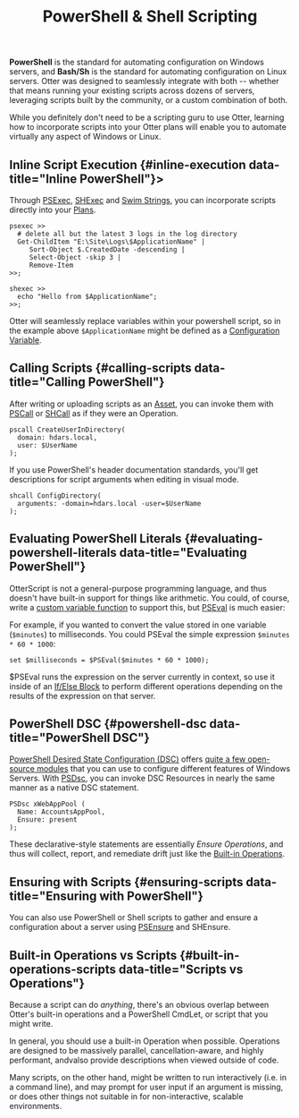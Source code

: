 ﻿---
title: PowerShell & Shell Scripting
keywords: otter,powershell,scripts
show-headings-in-nav: true
---

**PowerShell** is the standard for automating configuration on Windows servers, and **Bash/Sh** is the standard for automating configuration on Linux servers. Otter was designed to seamlessly integrate with both -- whether that means running your existing scripts across dozens of servers, leveraging scripts built by the community, or a custom combination of both.

While you definitely don't need to be a scripting guru to use Otter, learning how to incorporate scripts into your Otter plans will enable you to automate virtually any aspect of Windows or Linux.

## <a name="inline-powershell-execution"></a>Inline Script Execution {#inline-execution data-title="Inline PowerShell"}>

Through [PSExec](../reference/operations/powershell/psexec), [SHExec](/support/documentation/otter/reference/operations/general/execute-shell-script) and [Swim Strings](../reference/otter-script/strings-and-literals#string-syntax), you can incorporate scripts directly into your [Plans](/support/documentation/otter/core-concepts/plans).

<tab-block>
<tab name="PowerShell">

```
psexec >>
  # delete all but the latest 3 logs in the log directory
  Get-ChildItem "E:\Site\Logs\$ApplicationName" |
     Sort-Object $.CreatedDate -descending |
     Select-Object -skip 3 |
     Remove-Item
>>;
```

</tab>
<tab name="Shell">

```
shexec >>
  echo "Hello from $ApplicationName";
>>;
```

</tab>
</tab-block>

Otter will seamlessly replace variables within your powershell script, so in the example above `$ApplicationName` might be defined as a [Configuration Variable](../global-components/configuration-variables).

## <a name="calling-powershell-scripts"></a>Calling Scripts {#calling-scripts data-title="Calling PowerShell"}

After writing or uploading scripts as an [Asset](../core-concepts/assets), you can invoke them with [PSCall](../reference/operations/powershell/pscall) or [SHCall](/support/documentation/otter/reference/operations/general/shcall) as if they were an Operation.

<tab-block>
<tab name="PowerShell">

```
pscall CreateUserInDirectory(
  domain: hdars.local,
  user: $UserName
);
```

If you use PowerShell's header documentation standards, you'll get descriptions for script arguments when editing in visual mode.

</tab>
<tab name="Shell">

```
shcall ConfigDirectory(
  arguments: -domain=hdars.local -user=$UserName
);
```

</tab>
</tab-block>

## Evaluating PowerShell Literals {#evaluating-powershell-literals data-title="Evaluating PowerShell"}

OtterScript is not a general-purpose programming language, and thus doesn't have built-in support for things like arithmetic. You could, of course, write a [custom variable function](../execution-engine/runtime-variables#variable-functions) to support this, but [PSEval](/support/documentation/otter/reference/functions/powershell/pseval) is much easier:

For example, if you wanted to convert the value stored in one variable (`$minutes`) to milliseconds. You could PSEval the simple expression `$minutes * 60 * 1000`:

```
set $milliseconds = $PSEval($minutes * 60 * 1000);
```

$PSEval runs the expression on the server currently in context, so use it inside of an [If/Else Block](../execution-engine/statements-and-blocks/if-else) to perform different operations depending on the results of the expression on that server.

## PowerShell DSC {#powershell-dsc data-title="PowerShell DSC"}

[PowerShell Desired State Configuration (DSC)](https://msdn.microsoft.com/en-us/powershell/dsc/overview) offers [quite a few open-source modules](https://github.com/powershell/) that you can use to configure different features of Windows Servers. With [PSDsc](../reference/operations/powershell/psdsc), you can invoke DSC Resources in nearly the same manner as a native DSC statement.

```
PSDsc xWebAppPool (
  Name: AccountsAppPool,
  Ensure: present
);
```

These declarative-style statements are essentially *Ensure Operations*, and thus will collect, report, and remediate drift just like the [Built-in Operations](/support/documentation/otter/reference/operations).

## Ensuring with Scripts {#ensuring-scripts data-title="Ensuring with PowerShell"}

You can also use PowerShell or Shell scripts to gather and ensure a configuration about a server using [PSEnsure](../reference/operations/powershell/psensure) and SHEnsure.

## Built-in Operations vs Scripts {#built-in-operations-scripts data-title="Scripts vs Operations"}

Because a script can do *anything*, there's an obvious overlap between Otter's built-in operations and a PowerShell CmdLet, or script that you might write.

In general, you should use a built-in Operation when possible. Operations are designed to be massively parallel, cancellation-aware, and highly performant, andvalso provide descriptions when viewed outside of code.

Many scripts, on the other hand, might be written to run interactively (i.e. in a command line), and may prompt for user input if an argument is missing, or does other things not suitable in for non-interactive, scalable environments.
